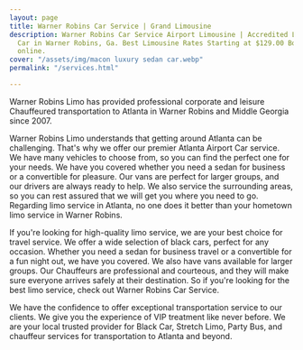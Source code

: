 ```yaml
---
layout: page
title: Warner Robins Car Service | Grand Limousine
description: Warner Robins Car Service Airport Limousine | Accredited Limo & Luxury
  Car in Warner Robins, Ga. Best Limousine Rates Starting at $129.00 Book Instantly
  online.
cover: "/assets/img/macon luxury sedan car.webp"
permalink: "/services.html"

---
```

Warner Robins Limo has provided professional corporate and leisure Chauffeured transportation to Atlanta in Warner Robins and Middle Georgia since 2007.

Warner Robins Limo understands that getting around Atlanta can be challenging. That's why we offer our premier Atlanta Airport Car service. We have many vehicles to choose from, so you can find the perfect one for your needs. We have you covered whether you need a sedan for business or a convertible for pleasure. Our vans are perfect for larger groups, and our drivers are always ready to help. We also service the surrounding areas, so you can rest assured that we will get you where you need to go. Regarding limo service in Atlanta, no one does it better than your hometown limo service in Warner Robins.

If you're looking for high-quality limo service, we are your best choice for travel service. We offer a wide selection of black cars, perfect for any occasion. Whether you need a sedan for business travel or a convertible for a fun night out, we have you covered. We also have vans available for larger groups. Our Chauffeurs are professional and courteous, and they will make sure everyone arrives safely at their destination. So if you're looking for the best limo service, check out Warner Robins Car Service.

We have the confidence to offer exceptional transportation service to our clients. We give you the experience of VIP treatment like never before. We are your local trusted provider for Black Car, Stretch Limo, Party Bus, and chauffeur services for transportation to Atlanta and beyond.